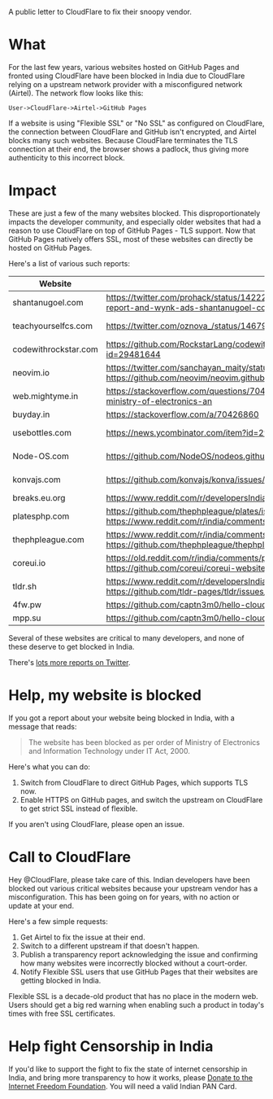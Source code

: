 A public letter to CloudFlare to fix their snoopy vendor.

# What

For the last few years, various websites hosted on GitHub Pages and fronted using CloudFlare have been blocked in India due to CloudFlare relying on a upstream network provider with a misconfigured network (Airtel). The network flow looks like this:

`User->CloudFlare->Airtel->GitHub Pages`

If a website is using "Flexible SSL" or "No SSL" as configured on CloudFlare, the connection between CloudFlare and GitHub isn't encrypted, and Airtel blocks many such websites. Because CloudFlare terminates the TLS connection at their end, the browser shows a padlock, thus giving more authenticity to this incorrect block.

# Impact

These are just a few of the many websites blocked. This disproportionately impacts the developer community, and especially older websites that had a reason to use CloudFlare on top of GitHub Pages - TLS support. Now that GitHub Pages natively offers SSL, most of these websites can directly be hosted on GitHub Pages.

Here's a list of various such reports:

| Website              | Reports                                                                                                                                                | Notes        |
|----------------------|--------------------------------------------------------------------------------------------------------------------------------------------------------|--------------|
| shantanugoel.com     | https://twitter.com/prohack/status/1422233887522975744 https://forum.internetfreedom.in/t/website-blocking-report-and-wynk-ads-shantanugoel-com/2318   | Now resolved |
| teachyourselfcs.com  | https://twitter.com/oznova_/status/1467957261221830657                                                                                                 | Now resolved |
| codewithrockstar.com | https://github.com/RockstarLang/codewithrockstar.com/issues/11 https://news.ycombinator.com/item?id=29481644                                           | Now resolved |
| neovim.io            | https://twitter.com/sanchayan_maity/status/1479131300040564737 https://github.com/neovim/neovim.github.io/issues/254                                   | Not Resolved |
| web.mightyme.in      | https://stackoverflow.com/questions/70420313/getting-the-website-has-been-blocked-as-per-order-of-ministry-of-electronics-an                           |              |
| buyday.in        | https://stackoverflow.com/a/70426860                                                                                                                   |              |
| usebottles.com       | https://news.ycombinator.com/item?id=29358915 https://github.com/bottlesdevs/website/issues/12                                                         | Not Resolved |
| Node-OS.com              | https://github.com/NodeOS/nodeos.github.io/issues/28                                                                                                   | Not Resolved |
| konvajs.com          | https://github.com/konvajs/konva/issues/1161                                                                                                           | Not Resolved |
| breaks.eu.org        | https://www.reddit.com/r/developersIndia/comments/rg4fqb/airtel_blocked_my_projects_website_please_help/                                               | Resolved     |
| platesphp.com        | https://github.com/thephpleague/plates/issues/288 https://www.reddit.com/r/india/comments/r3bc78/hey_anyone_facing_issues_with_airtel/                 | Not Resolved |
| thephpleague.com     | https://www.reddit.com/r/india/comments/r3bc78/hey_anyone_facing_issues_with_airtel/ https://github.com/thephpleague/thephpleague.github.io/issues/102 | Not Resolved |
| coreui.io            | https://old.reddit.com/r/india/comments/p12qtq/why_did_govt_of_india_blocked_a_html_template/ https://github.com/coreui/coreui-website/issues/19       |              |
| tldr.sh | https://www.reddit.com/r/developersIndia/comments/p3kxi4/why_are_some_nonporn_dev_related_websites_blocked/ https://github.com/tldr-pages/tldr/issues/7626 |
| 4fw.pw | https://github.com/captn3m0/hello-cloudflare/issues/2 | 
| mpp.su | https://github.com/captn3m0/hello-cloudflare/issues/2 |

Several of these websites are critical to many developers, and none of these deserve to get blocked in India.

There's [lots more reports on Twitter](https://twitter.com/search?q=blocked%20as%20per%20order%20of%20Ministry%20of%20Electronics%20and%20Information%20Technology).

# Help, my website is blocked

If you got a report about your website being blocked in India, with a message that reads:

>The website has been blocked as per order of Ministry of Electronics and Information Technology under IT Act, 2000.

Here's what you can do:

1. Switch from CloudFlare to direct GitHub Pages, which supports TLS now.
2. Enable HTTPS on GitHub pages, and switch the upstream on CloudFlare to get strict SSL instead of flexible.

If you aren't using CloudFlare, please open an issue.

# Call to CloudFlare

Hey @CloudFlare, please take care of this. Indian developers have been blocked out various critical websites because your upstream vendor has a misconfiguration. This has been going on for years, with no action or update at your end. 

Here's a few simple requests:

1. Get Airtel to fix the issue at their end.
2. Switch to a different upstream if that doesn't happen.
3. Publish a transparency report acknowledging the issue and confirming how many websites were incorrectly blocked without a court-order.
4. Notify Flexible SSL users that use GitHub Pages that their websites are getting blocked in India.

Flexible SSL is a decade-old product that has no place in the modern web. Users should get a big red warning when enabling such a product in today's times with free SSL certificates.

# Help fight Censorship in India

If you'd like to support the fight to fix the state of internet censorship in India, and bring more transparency to how it works, please [Donate to the Internet Freedom Foundation](https://internetfreedom.in/donate/). You will need a valid Indian PAN Card.
